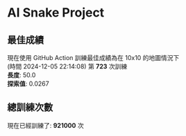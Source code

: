 
# AI Snake Project

## **最佳成績**
















































































































































































































































現在使用 GitHub Action 訓練最佳成績為在 10x10 的地圖情況下  
(時間 2024-12-05 22:14:08) 第 **723** 次訓練  
**長度**: 50.0  
**探索值**: 0.0267

































































































































































































































































































































































































































































































## 總訓練次數
現在已經訓練了: **921000** 次
